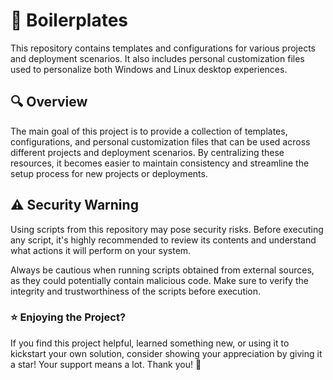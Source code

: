 # :toolbox: Boilerplates

This repository contains templates and configurations for various projects and deployment scenarios. It also includes personal customization files used to personalize both Windows and Linux desktop experiences.

## :mag: Overview

The main goal of this project is to provide a collection of templates, configurations, and personal customization files that can be used across different projects and deployment scenarios. By centralizing these resources, it becomes easier to maintain consistency and streamline the setup process for new projects or deployments.

## :warning: Security Warning

Using scripts from this repository may pose security risks. Before executing any script, it's highly recommended to review its contents and understand what actions it will perform on your system.

Always be cautious when running scripts obtained from external sources, as they could potentially contain malicious code. Make sure to verify the integrity and trustworthiness of the scripts before execution.

### :star: Enjoying the Project?
If you find this project helpful, learned something new, or using it to kickstart your own solution, consider showing your appreciation by giving it a star! Your support means a lot. Thank you! :rocket: